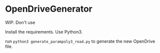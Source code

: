 # OpenDriveGenerator

WIP. Don't use

Install the requirements. Use Python3.

run `python3 generate_parampoly3_road.py` to generate the new OpenDrive file.